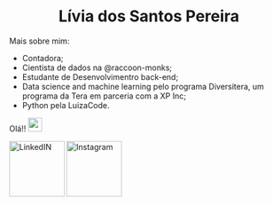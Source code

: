 <h1 align="center" > Lívia dos Santos Pereira </h1>


Mais sobre mim:
- Contadora;
- Cientista de dados na @raccoon-monks;
- Estudante de Desenvolvimentro back-end;
- Data science and machine learning pelo programa Diversitera, um programa da Tera em parceria com a XP Inc;
- Python pela LuizaCode.

Olá!! <img src="https://media.giphy.com/media/hvRJCLFzcasrR4ia7z/giphy.gif" width="25px">


<a href="https://www.linkedin.com/in/liviaspereira/">
  <img align="left" alt="LinkedIN" width="100px" src="https://img.shields.io/badge/LinkedIn-0077B5?style=for-the-badge&logo=linkedin&logoColor=white" />

<a href="https://www.instagram.com/livia.sanpereira/">
  <img align="left" alt="Instagram" width="100px" src="https://img.shields.io/badge/Instagram-E4405F?style=for-the-badge&logo=instagram&logoColor=white" />
</a> 













